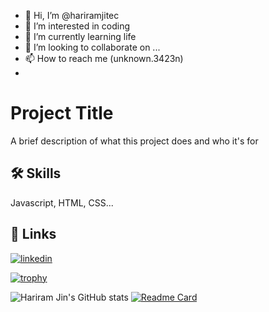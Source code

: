 - 👋 Hi, I’m @hariramjitec
- 👀 I’m interested in coding 
- 🌱 I’m currently learning life 
- 💞️ I’m looking to collaborate on ...
- 📫 How to reach me (unknown.3423n)
- 
# Project Title

A brief description of what this project does and who it's for


## 🛠 Skills
Javascript, HTML, CSS...


## 🔗 Links

[![linkedin](https://img.shields.io/badge/linkedin-0A66C2?style=for-the-badge&logo=linkedin&logoColor=white)](https://www.linkedin.com/in/hariramji-h-939173291/)




<!---
hariramjitec/hariramjitec is a ✨ special ✨ repository because its `README.md` (this file) appears on your GitHub profile.
You can click the Preview link to take a look at your changes.
--->
[![trophy](https://github-profile-trophy.vercel.app/?username=ryo-ma&theme=onedark)](https://github.com/ryo-ma/github-profile-trophy)

![Hariram Jin's GitHub stats](https://github-readme-stats.vercel.app/api?username=hariramjin&show_icons=true&theme=ambient_gradient)
[![Readme Card](https://github-readme-stats.vercel.app/api/pin/?username=hariramjin&repo=in&theme=ambient_gradient)](https://github.com/hariramjin/in)


